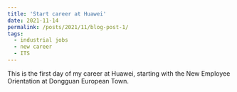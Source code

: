 ```yaml
---
title: 'Start career at Huawei'
date: 2021-11-14
permalink: /posts/2021/11/blog-post-1/
tags:
  - industrial jobs
  - new career
  - ITS
---
```


This is the first day of my career at Huawei, starting with the New Employee Orientation at Dongguan European Town.
